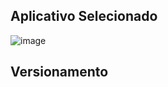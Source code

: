 ## Aplicativo Selecionado
![image](https://user-images.githubusercontent.com/72039007/176435212-84167340-fa0f-41c9-8ea9-c608055ec031.png)

## Versionamento
